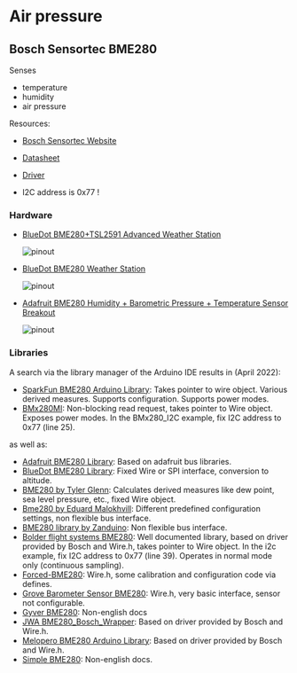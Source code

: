 # Air pressure


## Bosch Sensortec BME280

Senses
- temperature
- humidity
- air pressure

Resources:
- [Bosch Sensortec Website](https://www.bosch-sensortec.com/products/environmental-sensors/humidity-sensors-bme280/)
- [Datasheet](https://www.bosch-sensortec.com/media/boschsensortec/downloads/datasheets/bst-bme280-ds002.pdf)
- [Driver](https://github.com/BoschSensortec/BME280_driver)

- I2C address is 0x77 !


### Hardware

- [BlueDot BME280+TSL2591 Advanced Weather Station](https://www.bluedot.space/products/bme280-tsl2591/)

  ![pinout](https://image.jimcdn.com/app/cms/image/transf/dimension=697x10000:format=png/path/s9044904ce8b43c5c/image/ic78b28bd0a4d9113/version/1525169534/i2c-wiring-for-bme280-tsl2591-board.png)

- [BlueDot BME280 Weather Station](https://www.bluedot.space/products/bme280/)

  ![pinout](https://image.jimcdn.com/app/cms/image/transf/dimension=697x10000:format=png/path/s9044904ce8b43c5c/image/id0c55c24650bbce2/version/1525168839/i2c-wiring-for-bluedot-bme280-board.png)

- [Adafruit BME280 Humidity + Barometric Pressure + Temperature Sensor Breakout](https://learn.adafruit.com/adafruit-bme280-humidity-barometric-pressure-temperature-sensor-breakout)

  ![pinout](https://cdn-learn.adafruit.com/assets/assets/000/026/680/medium800/sensors_pinout.jpg?1437768166)


### Libraries

A search via the library manager of the Arduino IDE results in (April 2022):

- [SparkFun BME280 Arduino Library](https://github.com/sparkfun/SparkFun_BME280_Arduino_Library): Takes pointer to wire object. Various derived measures. Supports configuration. Supports power modes.
- [BMx280MI](https://bitbucket.org/christandlg/bmx280mi/src/master/): Non-blocking read request, takes pointer to Wire object. Exposes power modes. In the BMx280_I2C example, fix I2C address to 0x77 (line 25).

as well as:

- [Adafruit BME280 Library](https://github.com/adafruit/Adafruit_BME280_Library): Based on adafruit bus libraries.
- [BlueDot BME280 Library](https://github.com/BlueDot-Arduino/BlueDot_BME280): Fixed Wire or SPI interface, conversion to altitude.
- [BME280 by Tyler Glenn](https://github.com/finitespace/BME280): Calculates derived measures like dew point, sea level pressure, etc., fixed Wire object.
- [Bme280 by Eduard Malokhvill](https://github.com/malokhvii-eduard/arduino-bme280): Different predefined configuration settings, non flexible bus interface.
- [BME280 library by Zanduino](https://github.com/Zanduino/BME280): Non flexible bus interface.
- [Bolder flight systems BME280](https://github.com/bolderflight/bme280): Well documented library, based on driver provided by Bosch and Wire.h, takes pointer to Wire object. In the i2c example, fix I2C address to 0x77 (line 39). Operates in normal mode only (continuous sampling).
- [Forced-BME280](https://github.com/JVKran/Forced-BME280): Wire.h, some calibration and configuration code via defines.
- [Grove Barometer Sensor BME280](https://github.com/Seeed-Studio/Grove_BME280): Wire.h, very basic interface, sensor not configurable.
- [Gyver BME280](https://github.com/GyverLibs/GyverBME280): Non-english docs
- [JWA BME280_Bosch_Wrapper](https://github.com/janw-cz/JWA_BME280): Based on driver provided by Bosch and Wire.h.
- [Melopero BME280 Arduino Library](https://github.com/melopero/Melopero_BME280_Arduino_Library): Based on driver provided by Bosch and Wire.h.
- [Simple BME280](https://gitlab.com/riva-lab/SimpleBME280): Non-english docs.

